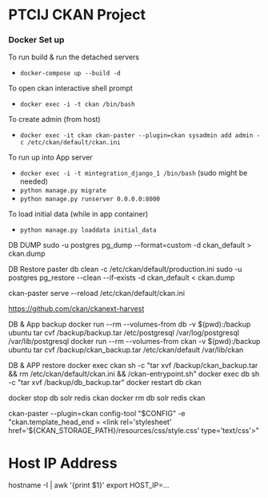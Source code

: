 # PTCIJ CKAN Project


### Docker Set up
To run build & run the detached servers
* `docker-compose up --build -d`

To open ckan interactive shell prompt
* `docker exec -i -t ckan /bin/bash`

To create admin (from host) 
* `docker exec -it ckan ckan-paster --plugin=ckan sysadmin add admin -c /etc/ckan/default/ckan.ini`

To run up into App server
* `docker exec -i -t mintegration_django_1 /bin/bash` (sudo might be needed)
* `python manage.py migrate`
* `python manage.py runserver 0.0.0.0:8000`

To load initial data (while in app container)
* `python manage.py loaddata initial_data`

DB DUMP
sudo -u postgres pg_dump --format=custom -d ckan_default > ckan.dump

DB Restore
paster db clean -c /etc/ckan/default/production.ini
sudo -u postgres pg_restore --clean --if-exists -d ckan_default < ckan.dump

ckan-paster serve --reload /etc/ckan/default/ckan.ini

https://github.com/ckan/ckanext-harvest

DB & App backup
docker run --rm --volumes-from db -v $(pwd):/backup ubuntu tar cvf /backup/backup.tar /etc/postgresql /var/log/postgresql /var/lib/postgresql
docker run --rm --volumes-from ckan -v $(pwd):/backup ubuntu tar cvf /backup/ckan_backup.tar /etc/ckan/default /var/lib/ckan

DB & APP restore
docker exec ckan sh  -c "tar xvf /backup/ckan_backup.tar && rm /etc/ckan/default/ckan.ini && /ckan-entrypoint.sh"
docker exec db sh -c "tar xvf /backup/db_backup.tar"
docker restart db ckan

docker stop db solr redis ckan
docker rm db solr redis ckan


ckan-paster --plugin=ckan config-tool "$CONFIG" -e "ckan.template_head_end = <link rel='stylesheet' href='${CKAN_STORAGE_PATH}/resources/css/style.css' type='text/css'>"

# Host IP Address
hostname -I | awk '{print $1}'
export HOST_IP=...